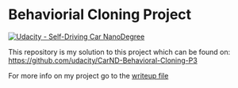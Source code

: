 # Behaviorial Cloning Project

[![Udacity - Self-Driving Car NanoDegree](https://s3.amazonaws.com/udacity-sdc/github/shield-carnd.svg)](http://www.udacity.com/drive)

This repository is my solution to this project
which can be found on: https://github.com/udacity/CarND-Behavioral-Cloning-P3

For more info on my project go to the [writeup file](https://github.com/fadida/CarND-Behavioral-Cloning-P3/blob/master/writeup_report.md)
